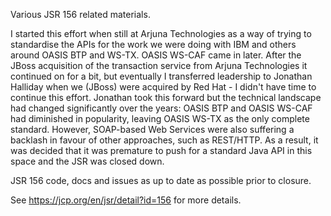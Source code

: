 Various JSR 156 related materials.

I started this effort when still at Arjuna Technologies as a way of trying to standardise the APIs for the work we were doing with IBM and others around OASIS BTP and WS-TX. OASIS WS-CAF came in later. After the JBoss acquisition of the transaction service from Arjuna Technologies it continued on for a bit, but eventually I transferred leadership to Jonathan Halliday when we (JBoss) were acquired by Red Hat - I didn't have time to continue this effort. Jonathan took this forward but the technical landscape had changed significantly over the years: OASIS BTP and OASIS WS-CAF had diminished in popularity, leaving OASIS WS-TX as the only complete standard. However, SOAP-based Web Services were also suffering a backlash in favour of other approaches, such as REST/HTTP. As a result, it was decided that it was premature to push for a standard Java API in this space and the JSR was closed down.

JSR 156 code, docs and issues as up to date as possible prior to closure.

See https://jcp.org/en/jsr/detail?id=156 for more details.
